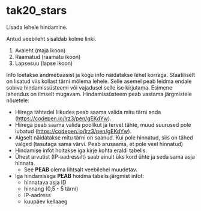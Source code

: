 # tak20_stars
Lisada lehele hindamine.

Antud veebileht sisaldab kolme linki. 

1. Avaleht (maja ikoon)
2. Raamatud (raamatu ikoon)
3. Lapsesuu (lapse ikoon)

Info loetakse andmebaasist ja kogu info näidatakse lehel korraga. Staatiliselt on lisatud viis kollast tärni mõlema lehele. Selle asemel peab leidma endale sobiva hindamissüsteemi või vajadusel selle ise kirjutama. Esimene lahendus on ilmselt mugavam. Hindamissüsteem peab vastama järgmistele nõuetele:

- Hiirega tähtedel liikudes peab saama valida mitu tärni anda (https://codepen.io/lrz3/pen/gEKdYw).
- Hiirega peab saama valida poolikut ja tervet tähte, muud suurused pole lubatud (https://codepen.io/lrz3/pen/gEKdYw).
- Algselt näidatakse mitu tärni on saanud. Kui pole hinnatud, siis on tähed valged (tasutaga sama värvi. Peab arusaama, et pole veel hinnatud)
- Hindamise infot hoitakse iga kirje kohta eraldi tabelis. 
- Ühest arvutist (IP-aadressilt) saab ainult üks kord ühte ja seda sama asja hinnata.
  * See **PEAB** olema lihtsalt veebilehel muudetav.
- Iga hindamisega **PEAB** hoidma tabelis järgmist infot:
  - hinnatava asja ID
  - hinnang (0,5 - 5 tärni)
  - IP-aadress  
  - kuupäev kellaaeg
